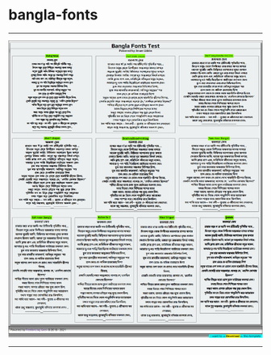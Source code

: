 # bangla-fonts
<hr>
<a href="https://imamuddinwp.github.io/bangla-fonts" target="_blank"> <img src="https://github.com/imamuddinwp/bangla-fonts/blob/main/bangla-fonts-bengali-fonts-imamuddinwp.png"></a>
<hr>
